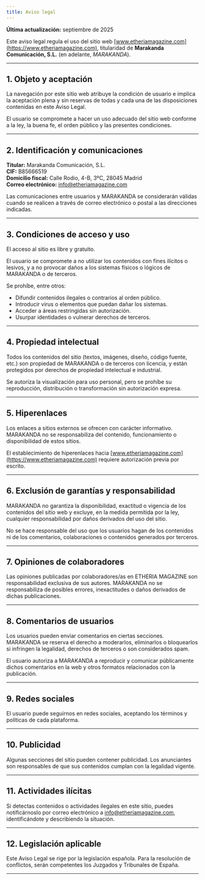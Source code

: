 ```yaml
---
title: Aviso legal
---
```


**Última actualización:** septiembre de 2025

Este aviso legal regula el uso del sitio web [www.etheriamagazine.com](https://www.etheriamagazine.com), titularidad de **Marakanda Comunicación, S.L.** (en adelante, *MARAKANDA*).

---

## 1. Objeto y aceptación

La navegación por este sitio web atribuye la condición de usuario e implica la aceptación plena y sin reservas de todas y cada una de las disposiciones contenidas en este Aviso Legal.

El usuario se compromete a hacer un uso adecuado del sitio web conforme a la ley, la buena fe, el orden público y las presentes condiciones.

---

## 2. Identificación y comunicaciones

**Titular:** Marakanda Comunicación, S.L.  
**CIF:** B85666519  
**Domicilio fiscal:** Calle Rodio, 4-B, 3ºC, 28045 Madrid  
**Correo electrónico:** [info@etheriamagazine.com](mailto:info@etheriamagazine.com)  

Las comunicaciones entre usuarios y MARAKANDA se considerarán válidas cuando se realicen a través de correo electrónico o postal a las direcciones indicadas.

---

## 3. Condiciones de acceso y uso

El acceso al sitio es libre y gratuito.

El usuario se compromete a no utilizar los contenidos con fines ilícitos o lesivos, y a no provocar daños a los sistemas físicos o lógicos de MARAKANDA o de terceros.

Se prohíbe, entre otros:
- Difundir contenidos ilegales o contrarios al orden público.
- Introducir virus o elementos que puedan dañar los sistemas.
- Acceder a áreas restringidas sin autorización.
- Usurpar identidades o vulnerar derechos de terceros.

---

## 4. Propiedad intelectual

Todos los contenidos del sitio (textos, imágenes, diseño, código fuente, etc.) son propiedad de MARAKANDA o de terceros con licencia, y están protegidos por derechos de propiedad intelectual e industrial.

Se autoriza la visualización para uso personal, pero se prohíbe su reproducción, distribución o transformación sin autorización expresa.

---

## 5. Hiperenlaces

Los enlaces a sitios externos se ofrecen con carácter informativo. MARAKANDA no se responsabiliza del contenido, funcionamiento o disponibilidad de estos sitios.

El establecimiento de hiperenlaces hacia [www.etheriamagazine.com](https://www.etheriamagazine.com) requiere autorización previa por escrito.

---

## 6. Exclusión de garantías y responsabilidad

MARAKANDA no garantiza la disponibilidad, exactitud o vigencia de los contenidos del sitio web y excluye, en la medida permitida por la ley, cualquier responsabilidad por daños derivados del uso del sitio.

No se hace responsable del uso que los usuarios hagan de los contenidos ni de los comentarios, colaboraciones o contenidos generados por terceros.

---

## 7. Opiniones de colaboradores

Las opiniones publicadas por colaboradores/as en ETHERIA MAGAZINE son responsabilidad exclusiva de sus autores. MARAKANDA no se responsabiliza de posibles errores, inexactitudes o daños derivados de dichas publicaciones.

---

## 8. Comentarios de usuarios

Los usuarios pueden enviar comentarios en ciertas secciones. MARAKANDA se reserva el derecho a moderarlos, eliminarlos o bloquearlos si infringen la legalidad, derechos de terceros o son considerados spam.

El usuario autoriza a MARAKANDA a reproducir y comunicar públicamente dichos comentarios en la web y otros formatos relacionados con la publicación.

---

## 9. Redes sociales

El usuario puede seguirnos en redes sociales, aceptando los términos y políticas de cada plataforma.

---

## 10. Publicidad

Algunas secciones del sitio pueden contener publicidad. Los anunciantes son responsables de que sus contenidos cumplan con la legalidad vigente.

---

## 11. Actividades ilícitas

Si detectas contenidos o actividades ilegales en este sitio, puedes notificárnoslo por correo electrónico a [info@etheriamagazine.com](mailto:info@etheriamagazine.com), identificándote y describiendo la situación.

---

## 12. Legislación aplicable

Este Aviso Legal se rige por la legislación española. Para la resolución de conflictos, serán competentes los Juzgados y Tribunales de España.

---
